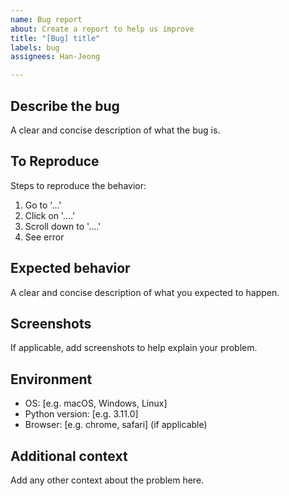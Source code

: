```yaml
---
name: Bug report
about: Create a report to help us improve
title: "[Bug] title"
labels: bug
assignees: Han-Jeong

---
```


## Describe the bug
A clear and concise description of what the bug is.

## To Reproduce
Steps to reproduce the behavior:
1. Go to '...'
2. Click on '....'
3. Scroll down to '....'
4. See error

## Expected behavior
A clear and concise description of what you expected to happen.

## Screenshots
If applicable, add screenshots to help explain your problem.

## Environment
- OS: [e.g. macOS, Windows, Linux]
- Python version: [e.g. 3.11.0]
- Browser: [e.g. chrome, safari] (if applicable)

## Additional context
Add any other context about the problem here.
